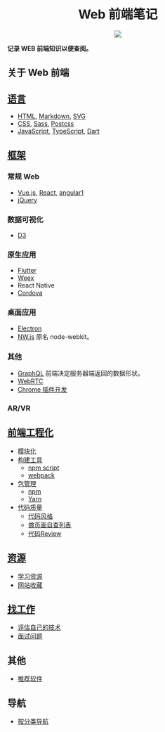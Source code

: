 <h1 align="center">Web 前端笔记</h1>
<p align="center">
<a href="https://gitter.im/iamjoel/front-end-note"><img src="https://badges.gitter.im/Join Chat.svg"></a>
</p>

**记录 WEB 前端知识以便查阅。**

## 关于 Web 前端
## [语言](language/)
* [HTML](language/html), [Markdown](language/markdown.md), [SVG](language/svg)
* [CSS](language/css), [Sass](language/sass), [Postcss](language/postcss)
* [JavaScript](language/js), [TypeScript](language/ts), [Dart](https://www.dartlang.org/)

## [框架](libs/)
### 常规 Web
* [Vue.js](libs/vue), [React](libs/react), [angular1](https://github.com/iamjoel/angular-learn)
* [jQuery](libs/jQuery)

### 数据可视化
* [D3](libs/d3)

### 原生应用
* [Flutter](https://flutter.io/)
* [Weex](libs/weex)
* React Native
* [Cordova](libs/cordova)

### 桌面应用
* [Electron](libs/electron)
* [NW.js](https://github.com/nwjs/nw.js) 原名 node-webkit。

### 其他
* [GraphQL](https://github.com/facebook/graphql) 前端决定服务器端返回的数据形状。
* [WebRTC](other/webRTC.md)
* [Chrome 插件开发](other/chrome-plugins.md)

### AR/VR

## [前端工程化](engineering/)
* [模块化](engineering/module)
* [构建工具](engineering/build-tool/)
  * [npm script](engineering/build-tool/use-npm-script.md)
  * [webpack](engineering/build-tool/webpack)
* [包管理](engineering/package-manage/)
  * [npm](engineering/package-manage/npm)
  * [Yarn](engineering/package-manage/yarn)
* [代码质量](engineering/code-quality)
  * [代码风格](engineering/code-quality/code-style)
  * [做页面自查列表](engineering/code-quality/write-page-checklist.md)
  * [代码Review](engineering/code-quality/code-review.md)

## [资源](resource/)
* [学习资源](resource/bookmark/learn-resource.md)
* [网站收藏](resource/bookmark/README.md)

## [找工作](find-jobs/)
* [评估自己的技术](find-jobs/assessment)
* [面试问题](find-jobs/question.md)

## 其他
* [推荐软件](software)

## 导航
* [按分类导航](nav-by-classify.md)



